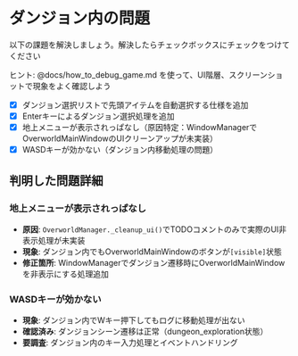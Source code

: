 # ダンジョン内の問題

以下の課題を解決しましょう。解決したらチェックボックスにチェックをつけてください

ヒント: @docs/how_to_debug_game.md を使って、UI階層、スクリーンショットで現象をよく確認しよう

* [x] ダンジョン選択リストで先頭アイテムを自動選択する仕様を追加
* [x] Enterキーによるダンジョン選択処理を追加
* [x] 地上メニューが表示されっぱなし（原因特定：WindowManagerでOverworldMainWindowのUIクリーンアップが未実装）
* [x] WASDキーが効かない（ダンジョン内移動処理の問題）

## 判明した問題詳細

### 地上メニューが表示されっぱなし
- **原因**: `OverworldManager._cleanup_ui()`でTODOコメントのみで実際のUI非表示処理が未実装
- **現象**: ダンジョン内でもOverworldMainWindowのボタンが`[visible]`状態
- **修正箇所**: WindowManagerでダンジョン遷移時にOverworldMainWindowを非表示にする処理追加

### WASDキーが効かない
- **現象**: ダンジョン内でWキー押下してもログに移動処理が出ない
- **確認済み**: ダンジョンシーン遷移は正常（dungeon_exploration状態）
- **要調査**: ダンジョン内のキー入力処理とイベントハンドリング
